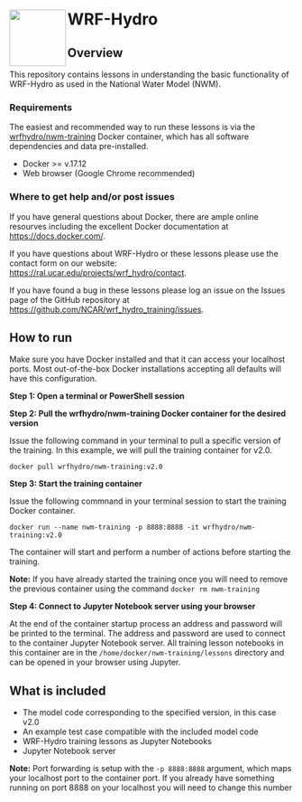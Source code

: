 #  WRF-Hydro <img src="https://ral.ucar.edu/sites/default/files/public/wrf_hydro_symbol_logo_2017_09_150pxby63px.png" width=100 align="left" />

## Overview
This repository contains lessons in understanding the basic functionality of WRF-Hydro as used in the National Water Model (NWM).

### Requirements
The easiest and recommended way to run these lessons is via the [wrfhydro/nwm-training](https://cloud.docker.com/u/wrfhydro/repository/docker/wrfhydro/nwm-training) Docker container, which has all software dependencies and data pre-installed.

* Docker >= v.17.12
* Web browser (Google Chrome recommended)

### Where to get help and/or post issues
If you have general questions about Docker, there are ample online resourves including the excellent Docker documentation at https://docs.docker.com/.

If you have questions about WRF-Hydro or these lessons please use the contact form on our website: https://ral.ucar.edu/projects/wrf_hydro/contact. 

If you have found a bug in these lessons please log an issue on the Issues page of the GitHub repository at https://github.com/NCAR/wrf_hydro_training/issues.


## How to run
Make sure you have Docker installed and that it can access your localhost ports. Most out-of-the-box Docker installations accepting all defaults will have this configuration.

**Step 1: Open a terminal or PowerShell session**

**Step 2: Pull the wrfhydro/nwm-training Docker container for the desired version**

Issue the following command in your terminal to pull a specific version of the training. In this example, we will pull the training container for v2.0.

`docker pull wrfhydro/nwm-training:v2.0`

**Step 3: Start the training container**

Issue the following commnand in your terminal session to start the training Docker container.

`docker run --name nwm-training -p 8888:8888 -it wrfhydro/nwm-training:v2.0`

The container will start and perform a number of actions before starting the training. 

**Note:** If you have already started the training once you will need to remove the previous container using the command `docker rm nwm-training`

**Step 4: Connect to Jupyter Notebook server using your browser**

At the end of the container startup process an address and password will be printed to the terminal. The address and password are used to connect to the container Jupyter Notebook server. All training lesson notebooks in this container are in the `/home/docker/nwm-training/lessons` directory and can be opened in your browser using Jupyter.

## What is included

* The model code corresponding to the specified version, in this case v2.0
* An example test case compatible with the included model code
* WRF-Hydro training lessons as Jupyter Notebooks
* Jupyter Notebook server

**Note:** Port forwarding is setup with the `-p 8888:8888` argument, which maps your localhost port to the container port. If you already have something running on port 8888 on your localhost you will need to change this number
